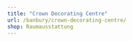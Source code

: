 ```yaml
---
title: "Crown Decorating Centre"
url: /banbury/crown-decorating-centre/
shop: Raumausstattung
---
```

